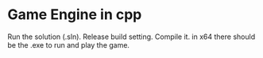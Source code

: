 # Game Engine in cpp

Run the solution (.sln).
Release build setting. Compile it.
in x64 there should be the .exe to run and play the game.
